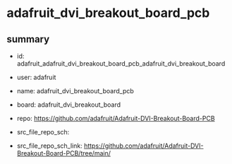 # adafruit_dvi_breakout_board_pcb
 
## summary 
* id: adafruit_adafruit_dvi_breakout_board_pcb_adafruit_dvi_breakout_board
* user: adafruit
* name: adafruit_dvi_breakout_board_pcb
* board: adafruit_dvi_breakout_board
* repo: https://github.com/adafruit/Adafruit-DVI-Breakout-Board-PCB



* src_file_repo_sch: 
* src_file_repo_sch_link: https://github.com/adafruit/Adafruit-DVI-Breakout-Board-PCB/tree/main/







